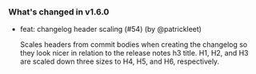 ### What's changed in v1.6.0

* feat: changelog header scaling (#54) (by @patrickleet)

  Scales headers from commit bodies when creating the changelog so they look nicer in relation to the release notes h3 title. H1, H2, and H3 are scaled down three sizes to H4, H5, and H6, respectively.

